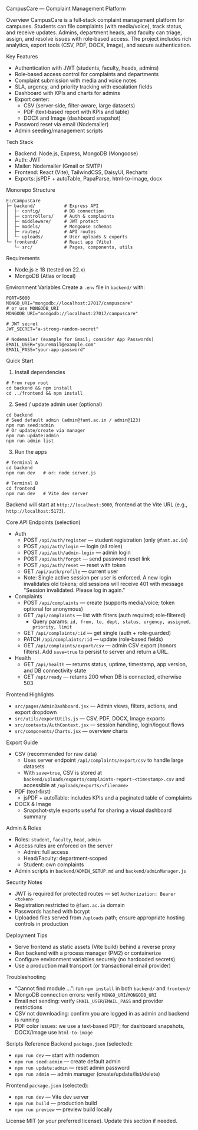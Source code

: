 CampusCare — Complaint Management Platform

Overview
CampusCare is a full‑stack complaint management platform for campuses. Students can file complaints (with media/voice), track status, and receive updates. Admins, department heads, and faculty can triage, assign, and resolve issues with role‑based access. The project includes rich analytics, export tools (CSV, PDF, DOCX, Image), and secure authentication.

Key Features
- Authentication with JWT (students, faculty, heads, admins)
- Role‑based access control for complaints and departments
- Complaint submission with media and voice notes
- SLA, urgency, and priority tracking with escalation fields
- Dashboard with KPIs and charts for admins
- Export center:
  - CSV (server‑side, filter‑aware, large datasets)
  - PDF (text‑based report with KPIs and table)
  - DOCX and Image (dashboard snapshot)
- Password reset via email (Nodemailer)
- Admin seeding/management scripts

Tech Stack
- Backend: Node.js, Express, MongoDB (Mongoose)
- Auth: JWT
- Mailer: Nodemailer (Gmail or SMTP)
- Frontend: React (Vite), TailwindCSS, DaisyUI, Recharts
- Exports: jsPDF + autoTable, PapaParse, html-to-image, docx

Monorepo Structure
```
E:/CampusCare
├─ backend/           # Express API
│  ├─ config/         # DB connection
│  ├─ controllers/    # Auth & complaints
│  ├─ middleware/     # JWT protect
│  ├─ models/         # Mongoose schemas
│  ├─ routes/         # API routes
│  └─ uploads/        # User uploads & exports
└─ frontend/          # React app (Vite)
   └─ src/            # Pages, components, utils
```

Requirements
- Node.js ≥ 18 (tested on 22.x)
- MongoDB (Atlas or local)

Environment Variables
Create a `.env` file in `backend/` with:
```
PORT=5000
MONGO_URI="mongodb://localhost:27017/campuscare"
# or use MONGODB_URI
MONGODB_URI="mongodb://localhost:27017/campuscare"

# JWT secret
JWT_SECRET="a-strong-random-secret"

# Nodemailer (example for Gmail; consider App Passwords)
EMAIL_USER="youremail@example.com"
EMAIL_PASS="your-app-password"
```

Quick Start
1) Install dependencies
```
# From repo root
cd backend && npm install
cd ../frontend && npm install
```

2) Seed / update admin user (optional)
```
cd backend
# Seed default admin (admin@famt.ac.in / admin@123)
npm run seed:admin
# Or update/create via manager
npm run update:admin
npm run admin list
```

3) Run the apps
```
# Terminal A
cd backend
npm run dev   # or: node server.js

# Terminal B
cd frontend
npm run dev   # Vite dev server
```
Backend will start at `http://localhost:5000`, frontend at the Vite URL (e.g., `http://localhost:5173`).

Core API Endpoints (selection)
- Auth
  - POST `/api/auth/register` — student registration (only `@famt.ac.in`)
  - POST `/api/auth/login` — login (all roles)
  - POST `/api/auth/admin-login` — admin login
  - POST `/api/auth/forgot` — send password reset link
  - POST `/api/auth/reset` — reset with token
  - GET  `/api/auth/profile` — current user
  - Note: Single active session per user is enforced. A new login invalidates old tokens; old sessions will receive 401 with message "Session invalidated. Please log in again."
- Complaints
  - POST `/api/complaints` — create (supports media/voice; token optional for anonymous)
  - GET  `/api/complaints` — list with filters (auth required; role‑filtered)
    - Query params: `id, from, to, dept, status, urgency, assigned, priority, limit`
  - GET  `/api/complaints/:id` — get single (auth + role‑guarded)
  - PATCH `/api/complaints/:id` — update (role‑based fields)
  - GET  `/api/complaints/export/csv` — admin CSV export (honors filters). Add `save=true` to persist to server and return a URL.
- Health
  - GET `/api/health` — returns status, uptime, timestamp, app version, and DB connectivity state
  - GET `/api/ready` — returns 200 when DB is connected, otherwise 503

Frontend Highlights
- `src/pages/AdminDashboard.jsx` — Admin views, filters, actions, and export dropdown
- `src/utils/exportUtils.js` — CSV, PDF, DOCX, Image exports
- `src/contexts/AuthContext.jsx` — session handling, login/logout flows
- `src/components/Charts.jsx` — overview charts

Export Guide
- CSV (recommended for raw data)
  - Uses server endpoint `/api/complaints/export/csv` to handle large datasets
  - With `save=true`, CSV is stored at `backend/uploads/exports/complaints-report-<timestamp>.csv` and accessible at `/uploads/exports/<filename>`
- PDF (text‑first)
  - jsPDF + autoTable: includes KPIs and a paginated table of complaints
- DOCX & Image
  - Snapshot‑style exports useful for sharing a visual dashboard summary

Admin & Roles
- Roles: `student`, `faculty`, `head`, `admin`
- Access rules are enforced on the server
  - Admin: full access
  - Head/Faculty: department‑scoped
  - Student: own complaints
- Admin scripts in `backend/ADMIN_SETUP.md` and `backend/adminManager.js`

Security Notes
- JWT is required for protected routes — set `Authorization: Bearer <token>`
- Registration restricted to `@famt.ac.in` domain
- Passwords hashed with bcrypt
- Uploaded files served from `/uploads` path; ensure appropriate hosting controls in production

Deployment Tips
- Serve frontend as static assets (Vite build) behind a reverse proxy
- Run backend with a process manager (PM2) or containerize
- Configure environment variables securely (no hardcoded secrets)
- Use a production mail transport (or transactional email provider)

Troubleshooting
- “Cannot find module …”: run `npm install` in both `backend/` and `frontend/`
- MongoDB connection errors: verify `MONGO_URI`/`MONGODB_URI`
- Email not sending: verify `EMAIL_USER`/`EMAIL_PASS` and provider restrictions
- CSV not downloading: confirm you are logged in as admin and backend is running
- PDF color issues: we use a text‑based PDF; for dashboard snapshots, DOCX/Image use `html-to-image`

Scripts Reference
Backend `package.json` (selected):
- `npm run dev` — start with nodemon
- `npm run seed:admin` — create default admin
- `npm run update:admin` — reset admin password
- `npm run admin` — admin manager (create/update/list/delete)

Frontend `package.json` (selected):
- `npm run dev` — Vite dev server
- `npm run build` — production build
- `npm run preview` — preview build locally

License
MIT (or your preferred license). Update this section if needed.


